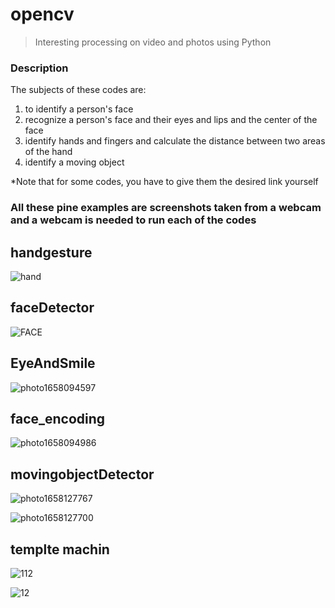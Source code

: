 # opencv

> Interesting processing on video and photos using Python

### Description
The subjects of these codes are:

1. to identify a person's face
2. recognize a person's face and their eyes and lips and the center of the face
3. identify hands and fingers and calculate the distance between two areas of the hand
4. identify a moving object

*Note that for some codes, you have to give them the desired link yourself

### All these pine examples are screenshots taken from a webcam and a webcam is needed to run each of the codes



## handgesture


![hand](https://user-images.githubusercontent.com/98982133/179424369-7ccfad0a-233f-4891-a2fe-e07673d11400.png)


## faceDetector



![FACE](https://user-images.githubusercontent.com/98982133/179424561-ebcd830a-be9a-4627-92cd-330f1e6c9b2d.jpg)


## EyeAndSmile


![photo1658094597](https://user-images.githubusercontent.com/98982133/179426142-2342ae44-367b-4412-8727-e43f5a9afdad.jpeg)


## face_encoding


![photo1658094986](https://user-images.githubusercontent.com/98982133/179426287-c42a3061-0515-433e-a1a8-cec5f131cc7c.jpeg)


## movingobjectDetector


![photo1658127767](https://user-images.githubusercontent.com/98982133/179459917-d8ddef66-a880-4764-9f1a-2cf1a3245c1c.jpeg)


![photo1658127700](https://user-images.githubusercontent.com/98982133/179459940-fb4414e2-4910-4619-85c8-aee9688675a7.jpeg)

## templte machin


![112](https://user-images.githubusercontent.com/98982133/179502509-3d94ad7c-61ee-4699-ad04-279810d1e753.png)



![12](https://user-images.githubusercontent.com/98982133/179502918-fe0304c0-38cc-4358-9be1-19bf12dc97dd.jpeg)

